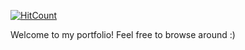 [![HitCount](https://hits.dwyl.com/ehui256/public.svg?style=flat-square&show=unique)](http://hits.dwyl.com/ehui256/public)

Welcome to my portfolio! Feel free to browse around :)
